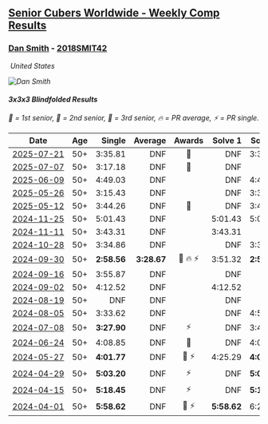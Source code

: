 <style>table {white-space: nowrap;}</style>
<link rel="stylesheet" type="text/css" href="/scw-comp/css/flags.css" />

## [Senior Cubers Worldwide - Weekly Comp Results](/scw-comp/results/)
### [Dan Smith](README.md) - [2018SMIT42](https://www.worldcubeassociation.org/persons/2018SMIT42?event=333bf)

<i class="flag flag-US" />&nbsp;United States

![Dan Smith](1678150280.jpg)

#### 3x3x3 Blindfolded Results

<span style="white-space: nowrap;">🥇 = 1st senior</span>, <span style="white-space: nowrap;">🥈 = 2nd senior</span>, <span style="white-space: nowrap;">🥉 = 3rd senior</span>, <span style="white-space: nowrap;">🔥 = PR average</span>, <span style="white-space: nowrap;">⚡ = PR single</span>.

| Date | Age | Single | Average | Awards | Solve 1 | Solve 2 | Solve 3 | Video |
| :--: | :--: | --: | --: | :--: | --: | --: | --: | :-- |
| [2025-07-21](../../results/2025-07-21/333bf.md) | 50+ | 3:35.81 | DNF | 🥈 | DNF | 3:35.81 | DNF | [Desktop](https://www.facebook.com/events/1794629137825918/permalink/1805220640100101) / [Mobile](https://m.facebook.com/events/1794629137825918?view=permalink&id=1805220640100101) |
| [2025-07-07](../../results/2025-07-07/333bf.md) | 50+ | 3:17.18 | DNF | 🥉 | DNF | DNF | 3:17.18 | [Desktop](https://www.facebook.com/events/1420769135914941/permalink/1428744535117401) / [Mobile](https://m.facebook.com/events/1420769135914941?view=permalink&id=1428744535117401) |
| [2025-06-09](../../results/2025-06-09/333bf.md) | 50+ | 4:49.03 | DNF |  | DNF | 4:49.03 | DNF | [Desktop](https://www.facebook.com/events/1930079484462571/permalink/1932511240886062) / [Mobile](https://m.facebook.com/events/1930079484462571?view=permalink&id=1932511240886062) |
| [2025-05-26](../../results/2025-05-26/333bf.md) | 50+ | 3:15.43 | DNF |  | DNF | 3:35.09 | 3:15.43 | [Desktop](https://www.facebook.com/events/1664747170892797/permalink/1671826893518158) / [Mobile](https://m.facebook.com/events/1664747170892797?view=permalink&id=1671826893518158) |
| [2025-05-12](../../results/2025-05-12/333bf.md) | 50+ | 3:44.26 | DNF | 🥉 | DNF | 3:44.26 | DNF | [Desktop](https://www.facebook.com/events/1722619755355276/permalink/1732840044333247) / [Mobile](https://m.facebook.com/events/1722619755355276?view=permalink&id=1732840044333247) |
| [2024-11-25](../../results/2024-11-25/333bf.md) | 50+ | 5:01.43 | DNF |  | 5:01.43 | 5:04.52 | DNF | [Desktop](https://www.facebook.com/events/1082790186973276/permalink/1091721192746842) / [Mobile](https://m.facebook.com/events/1082790186973276?view=permalink&id=1091721192746842) |
| [2024-11-11](../../results/2024-11-11/333bf.md) | 50+ | 3:43.31 | DNF |  | 3:43.31 | DNF | 4:18.61 | [Desktop](https://www.facebook.com/events/1990691201411524/permalink/1998408247306486) / [Mobile](https://m.facebook.com/events/1990691201411524?view=permalink&id=1998408247306486) |
| [2024-10-28](../../results/2024-10-28/333bf.md) | 50+ | 3:34.86 | DNF |  | DNF | 3:34.86 | 3:48.04 | [Desktop](https://www.facebook.com/events/955936316357414/permalink/960924039191975) / [Mobile](https://m.facebook.com/events/955936316357414?view=permalink&id=960924039191975) |
| [2024-09-30](../../results/2024-09-30/333bf.md) | 50+ | **2:58.56** | **3:28.67** | 🥈 🔥 ⚡ | 3:51.32 | **2:58.56** | 3:36.13 | [Desktop](https://www.facebook.com/events/1277054103468955/permalink/1283657769475255) / [Mobile](https://m.facebook.com/events/1277054103468955?view=permalink&id=1283657769475255) |
| [2024-09-16](../../results/2024-09-16/333bf.md) | 50+ | 3:55.87 | DNF |  | DNF | DNF | 3:55.87 | [Desktop](https://www.facebook.com/events/838621045098189/permalink/848861660740794) / [Mobile](https://m.facebook.com/events/838621045098189?view=permalink&id=848861660740794) |
| [2024-09-02](../../results/2024-09-02/333bf.md) | 50+ | 4:12.52 | DNF |  | 4:12.52 | DNF | DNF | [Desktop](https://www.facebook.com/events/1009228074235878/permalink/1017042096787809) / [Mobile](https://m.facebook.com/events/1009228074235878?view=permalink&id=1017042096787809) |
| [2024-08-19](../../results/2024-08-19/333bf.md) | 50+ | DNF | DNF |  | DNF | DNF | DNF | [Desktop](https://www.facebook.com/events/808901778065834/permalink/815770980712247) / [Mobile](https://m.facebook.com/events/808901778065834?view=permalink&id=815770980712247) |
| [2024-08-05](../../results/2024-08-05/333bf.md) | 50+ | 3:33.62 | DNF |  | DNF | 4:58.06 | 3:33.62 | [Desktop](https://www.facebook.com/events/910621581085877/permalink/916448653836503) / [Mobile](https://m.facebook.com/events/910621581085877?view=permalink&id=916448653836503) |
| [2024-07-08](../../results/2024-07-08/333bf.md) | 50+ | **3:27.90** | DNF | ⚡ | DNF | 3:48.08 | **3:27.90** | [Desktop](https://www.facebook.com/events/1446099522937900/permalink/1449003449314174) / [Mobile](https://m.facebook.com/events/1446099522937900?view=permalink&id=1449003449314174) |
| [2024-06-24](../../results/2024-06-24/333bf.md) | 50+ | 4:08.85 | DNF | 🥉 | DNF | 4:08.85 | DNF | [Desktop](https://www.facebook.com/events/836072151304507/permalink/838674054377650) / [Mobile](https://m.facebook.com/events/836072151304507?view=permalink&id=838674054377650) |
| [2024-05-27](../../results/2024-05-27/333bf.md) | 50+ | **4:01.77** | DNF | 🥉 ⚡ | 4:25.29 | **4:01.77** | DNF | [Desktop](https://www.facebook.com/events/475143954967359/permalink/480711467743941) / [Mobile](https://m.facebook.com/events/475143954967359?view=permalink&id=480711467743941) |
| [2024-04-29](../../results/2024-04-29/333bf.md) | 50+ | **5:03.20** | DNF | ⚡ | DNF | **5:03.20** | DNF | [Desktop](https://www.facebook.com/events/1164980848276214/permalink/1166900714750894) / [Mobile](https://m.facebook.com/events/1164980848276214?view=permalink&id=1166900714750894) |
| [2024-04-15](../../results/2024-04-15/333bf.md) | 50+ | **5:18.45** | DNF | ⚡ | DNF | **5:18.45** | DNF | [Desktop](https://www.facebook.com/events/1083392669419994/permalink/1090678322024762) / [Mobile](https://m.facebook.com/events/1083392669419994?view=permalink&id=1090678322024762) |
| [2024-04-01](../../results/2024-04-01/333bf.md) | 50+ | **5:58.62** | DNF | 🥉 ⚡ | **5:58.62** | 6:25.18 | DNF | [Desktop](https://www.facebook.com/events/1075936833483182/permalink/1081962482880617) / [Mobile](https://m.facebook.com/events/1075936833483182?view=permalink&id=1081962482880617) |


<!-- Global site tag (gtag.js) - Google Analytics -->
<script async src="https://www.googletagmanager.com/gtag/js?id=UA-86348435-3"></script>
<script>window.dataLayer = window.dataLayer || []; function gtag() {dataLayer.push(arguments);} gtag('js', new Date()); gtag('config', 'UA-86348435-3');</script>
